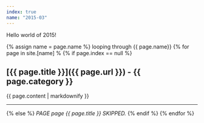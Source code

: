 ```yaml
---
index: true
name: "2015-03"
---
```


Hello world of 2015!

{% assign name = page.name %}
looping through {{ page.name}}
  {% for page in site.[name] %
  {% if page.index == null %}
## [{{ page.title }}]({{ page.url }}) - {{ page.category }}
{{ page.content | markdownify }}
***
  {% else %}
  *PAGE page {{ page.title }} SKIPPED.*
{% endif %}
{% endfor %}
